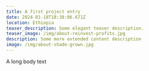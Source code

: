 ```yaml
---
title: A first project entry
date: 2024-01-18T18:38:06.671Z
location: Ethiopia
teaser_description: Some elegant teaser description.
teaser_image: /img/about-reinvest-profits.jpg
description: Some more extended content description
image: /img/about-shade-grown.jpg
---
```

A long body text
